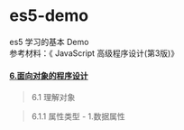 # es5-demo
es5 学习的基本 Demo <br>
参考材料：《 JavaScript 高级程序设计(第3版)》<br>

#### [6.面向对象的程序设计](6-OO-program/)

>6.1 理解对象

>6.1.1 属性类型 - 1.数据属性
